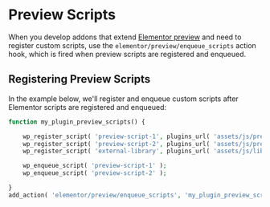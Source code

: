 # Preview Scripts

<Badge type="tip" vertical="top" text="Elementor Core" /> <Badge type="warning" vertical="top" text="Intermediate" />

When you develop addons that extend [Elementor preview](./../editor/elementor-preview/) and need to register custom scripts, use the `elementor/preview/enqueue_scripts` action hook, which is fired when preview scripts are registered and enqueued.

## Registering Preview Scripts

In the example below, we'll register and enqueue custom scripts after Elementor scripts are registered and enqueued:

```php {11}
function my_plugin_preview_scripts() {

	wp_register_script( 'preview-script-1', plugins_url( 'assets/js/preview-script-1.js', __FILE__ ) );
	wp_register_script( 'preview-script-2', plugins_url( 'assets/js/preview-script-2.js', __FILE__ ), [ 'external-library' ] );
	wp_register_script( 'external-library', plugins_url( 'assets/js/libs/external-library.js', __FILE__ ) );

	wp_enqueue_script( 'preview-script-1' );
	wp_enqueue_script( 'preview-script-2' );

}
add_action( 'elementor/preview/enqueue_scripts', 'my_plugin_preview_scripts' );
```

